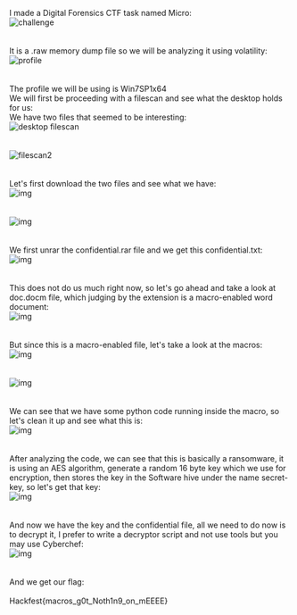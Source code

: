 I made a Digital Forensics CTF task named Micro:\
![challenge](images/image_2023-06-25_122238238.png)\
<br />
<br />
It is a .raw memory dump file so we will be analyzing it using volatility: \
![profile](images/image_2023-06-25_122651391.png)\
<br />
<br />
The profile we will be using is Win7SP1x64 \
We will first be proceeding with a filescan and see what the desktop holds for us:\
We have two files that seemed to be interesting:\
![desktop filescan](images/image_2023-06-25_123012529.png)\
<br />
<br />
![filescan2](images/image_2023-06-25_123154888.png)\
<br />
<br />
Let's first download the two files and see what we have: \
![img](images/image_2023-06-25_123317980.png)\
<br />
<br />
![img](images/image_2023-06-25_123535668.png)\
<br />
<br />
We first unrar the confidential.rar file and we get this confidential.txt:\
![img](images/image_2023-06-25_123727203.png)\
<br />
<br />
This does not do us much right now, so let's go ahead and take a look at doc.docm file, which judging by the extension is a macro-enabled word document: \
![img](images/image_2023-06-25_123855033.png)\
<br />
<br />
But since this is a macro-enabled file, let's take a look at the macros:\
![img](images/image_2023-06-25_124008759.png)\
<br />
<br />
![img](images/image_2023-06-25_124051394.png)\
<br />
<br />
We can see that we have some python code running inside the macro, so let's clean it up and see what this is:\
![img](images/image_2023-06-25_124615276.png)\
<br />
<br />
After analyzing the code, we can see that this is basically a ransomware, it is using an AES algorithm, generate a random 16 byte key which we use for encryption, then stores the key in the Software hive under the name secret-key, so let's get that key:\
![img](images/image_2023-06-25_125346199.png)\
<br />
<br />
And now we have the key and the confidential file, all we need to do now is to decrypt it, I prefer to write a decryptor script and not use tools but you may use Cyberchef: \
![img](images/image_2023-06-25_130120983.png)\
<br />
<br />
And we get our flag:
<br />
<br />
Hackfest{macros_g0t_Noth1n9_on_mEEEE}
